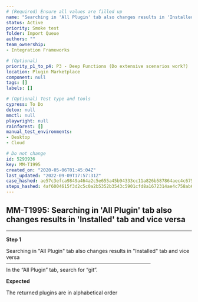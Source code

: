 ```yaml
---
# (Required) Ensure all values are filled up
name: "Searching in 'All Plugin' tab also changes results in 'Installed' tab and vice versa"
status: Active
priority: Smoke test
folder: Import Queue
authors: ""
team_ownership: 
- Integration Frameworks

# (Optional)
priority_p1_to_p4: P3 - Deep Functions (Do extensive scenarios work?)
location: Plugin Marketplace
component: null
tags: []
labels: []

# (Optional) Test type and tools
cypress: To Do
detox: null
mmctl: null
playwright: null
rainforest: []
manual_test_environments: 
- Desktop
- Cloud

# Do not change
id: 5293936
key: MM-T1995
created_on: "2020-05-06T01:45:04Z"
last_updated: "2022-09-09T17:57:31Z"
case_hashed: ae57c3efca9849a464a2c5e655a45b94333cc11a826b587864aec4c67599ea88c0ae1cdd2b1234273c79c688c6e24347
steps_hashed: 4af6004615f3d2c5c0a2b5352b3543c5901cfd8a1672314ae4c758ab634f05d985e1183a4e37907c92bcdfe41c487cf0
---
```


<!-- (Auto-generated) Based on frontmatter's "key" and "name" -->

## MM-T1995: Searching in 'All Plugin' tab also changes results in 'Installed' tab and vice versa

---

**Step 1**

Searching in "All Plugin" tab also changes results in "Installed" tab and vice versa\
————————————————————————————\
In the “All Plugin” tab, search for “git”.

**Expected**

The returned plugins are in alphabetical order
